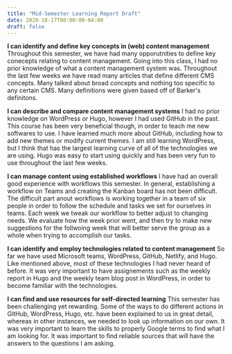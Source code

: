 ```yaml
---
title: "Mid-Semester Learning Report Draft"
date: 2020-10-17T00:00:00-04:00
draft: false
---
```


<b>I can identify and define key concepts in (web) content management</b>
Throughout this semester, we have had many opporutnities to define key conecepts relating to content management. Going into this class, I had no prior knowledge of what a content management system was. Throughout the last few weeks we have read many articles that define different CMS concepts. Many talked about broad concepts and nothing too specific to any certain CMS. Many definitions were given based off of Barker's definitons. 

<b>I can describe and compare content management systems</b>
I had no prior knowledge on WordPress or Hugo, however I had used GitHub in the past. This course has been very beneficial though, in order to teach me new softwares to use. I have learned much more about GitHub, including how to add new themes or modify current themes. I am still learning WordPress, but I think that has the largest learning curve of all of the technologies we are using. Hugo was easy to start using quickly and has been very fun to use throughout the last few weeks.

<b>I can manage content using established workflows</b>
I have had an overall good experience with workflows this semester. In general, establishing a workflow on Teams and creating the Kanban board has not been difficult. The difficult part anout workflows is working together in a team of six people in order to follow the schedule and tasks we set for ourselves in teams. Each week we tweak our workflow to better adjust to changing needs. We evaluate how the week prior went, and then try to make new suggestions for the follwoing week that will better serve the group as a whole when trying to accomplish our tasks.

<b>I can identify and employ technologies related to content management</b>
So far we have used Microsoft teams, WordPress, GitHub, Netlify, and Hugo. Like mentioned above, most of these technologies I had never heard of before. It was very important to have assignements such as the weekly report in Hugo and the weekly team blog post in WordPress, in order to become familiar with the technologies. 

<b>I can find and use resources for self-directed learning</b>
This semester has been challenging yet rewarding. Some of the ways to do different actions in GitHub, WordPress, Hugo, etc. have been explained to us in great detail, whereas in other instances, we needed to look up information on our own. It was very important to learn the skills to properly Google terms to find what I am looking for. It was important to find reliable sources that will have the answers to the questions I am asking. 
